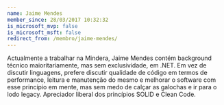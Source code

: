 ```yaml
---
name: Jaime Mendes
member_since: 28/03/2017 10:32:32
is_microsoft_mvp: false
is_microsoft_msft: false
redirect_from: /membro/jaime-mendes/
---
```

Actualmente a trabalhar na Mindera, Jaime Mendes contém background técnico maioritariamente, mas sem exclusividade, em .NET. Em vez de discutir linguagens, prefere discutir qualidade de código em termos de performance, leitura e manutenção do mesmo e melhorar o software com esse princípio em mente, mas sem medo de calçar as galochas e ir para o lodo legacy. Apreciador liberal dos princípios SOLID e Clean Code.